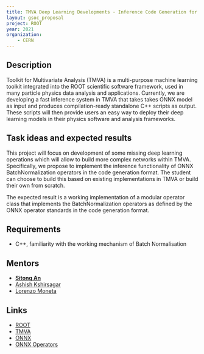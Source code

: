 ```yaml
---
title: TMVA Deep Learning Developments - Inference Code Generation for Batch Normalization
layout: gsoc_proposal
project: ROOT
year: 2021
organization:
    - CERN
---
```


## Description

Toolkit for Multivariate Analysis (TMVA) is a multi-purpose machine learning toolkit integrated into the ROOT scientific software framework, used in many particle physics data analysis and applications. Currently, we are developing a fast inference system in TMVA that takes takes ONNX model as input and produces compilation-ready standalone C++ scripts as output. These scripts will then provide users an easy way to deploy their deep learning models in their physics software and analysis frameworks.

## Task ideas and expected results

This project will focus on development of some missing deep learning operations which will allow to build more complex networks within TMVA. Specifically, we propose to implement the inference functionality of ONNX BatchNormalization operators in the code generation format. The student can choose to build this based on existing implementations in TMVA or build their own from scratch.

The expected result is a working implementation of a modular operator class that implements the BatchNormalization operators as defined by the ONNX operator standards in the code generation format.

## Requirements
 * C++, familiarity with the working mechanism of Batch Normalisation

## Mentors
 * **[Sitong An](mailto:s.an@cern.ch)**
 * [Ashish Kshirsagar](mailto:ashishkshirsagar10@gmail.com)
 * [Lorenzo Moneta](mailto:Lorenzo.Moneta@cern.ch)


## Links
 * [ROOT](https://root.cern/)
 * [TMVA](https://root.cern/manual/tmva/)
 * [ONNX](https://onnx.ai)
 * [ONNX Operators](https://github.com/onnx/onnx/blob/master/docs/Operators.md)
